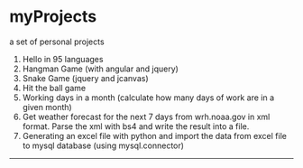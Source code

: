 # myProjects
a set of personal projects

1. Hello in 95 languages
2. Hangman Game (with angular and jquery)
3. Snake Game (jquery and jcanvas)
4. Hit the ball game
5. Working days in a month (calculate how many days of work are in a given month)
6. Get weather forecast for the next 7 days from wrh.noaa.gov in xml format. Parse the xml with bs4 and write the result into a file.
7. Generating an excel file with python and import the data from excel file to mysql database (using mysql.connector)

--------------------------------------------------------------------

